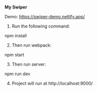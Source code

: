 **My Swiper**

Demo: https://swiper-demo.netlify.app/

1. Run the following command:

npm install

2. Then run webpack:

npm start

3. Then run server:

npm run dev

4. Project will run at http://localhost:9000/
